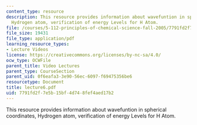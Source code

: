 ```yaml
---
content_type: resource
description: This resource provides information about wavefuntion in spherical coordinates,
  Hydrogen atom, verification of energy Levels for H Atom.
file: /courses/5-112-principles-of-chemical-science-fall-2005/7791fd2f7e5b15bf4d748fef4aed17b2_lecture6.pdf
file_size: 19431
file_type: application/pdf
learning_resource_types:
- Lecture Videos
license: https://creativecommons.org/licenses/by-nc-sa/4.0/
ocw_type: OCWFile
parent_title: Video Lectures
parent_type: CourseSection
parent_uid: 0f6eafa3-3e90-56ec-6097-f69475356be6
resourcetype: Document
title: lecture6.pdf
uid: 7791fd2f-7e5b-15bf-4d74-8fef4aed17b2
---
```

This resource provides information about wavefuntion in spherical coordinates, Hydrogen atom, verification of energy Levels for H Atom.